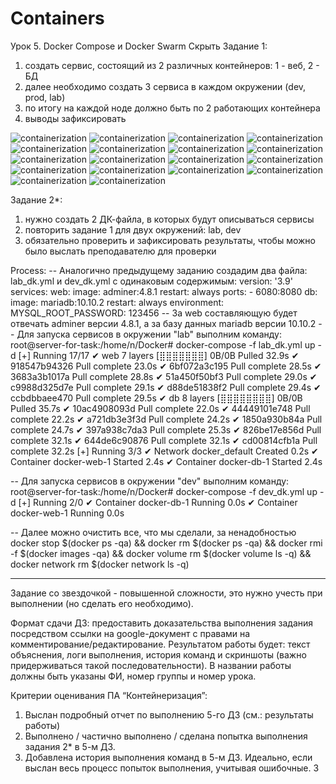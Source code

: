 # Containers
Урок 5. Docker Compose и Docker Swarm
Скрыть
Задание 1:
1) создать сервис, состоящий из 2 различных контейнеров: 1 - веб, 2 - БД
2) далее необходимо создать 3 сервиса в каждом окружении (dev, prod, lab)
3) по итогу на каждой ноде должно быть по 2 работающих контейнера
4) выводы зафиксировать

![containerization](https://github.com/Amant-987/Containers/blob/main/Screenshots_task1/Screenshot_1.png)
![containerization](https://github.com/Amant-987/Containers/blob/main/Screenshots_task1/Screenshot_2.png)
![containerization](https://github.com/Amant-987/Containers/blob/main/Screenshots_task1/Screenshot_3.png)
![containerization](https://github.com/Amant-987/Containers/blob/main/Screenshots_task1/Screenshot_4.png)
![containerization](https://github.com/Amant-987/Containers/blob/main/Screenshots_task1/Screenshot_5.png)
![containerization](https://github.com/Amant-987/Containers/blob/main/Screenshots_task1/Screenshot_6.png)
![containerization](https://github.com/Amant-987/Containers/blob/main/Screenshots_task1/Screenshot_7.png)
![containerization](https://github.com/Amant-987/Containers/blob/main/Screenshots_task1/Screenshot_8.png)
![containerization](https://github.com/Amant-987/Containers/blob/main/Screenshots_task1/Screenshot_9.png)
![containerization](https://github.com/Amant-987/Containers/blob/main/Screenshots_task1/Screenshot_10.png)
![containerization](https://github.com/Amant-987/Containers/blob/main/Screenshots_task1/Screenshot_11.png)
![containerization](https://github.com/Amant-987/Containers/blob/main/Screenshots_task1/Screenshot_12.png)
![containerization](https://github.com/Amant-987/Containers/blob/main/Screenshots_task1/Screenshot_13.png)
![containerization](https://github.com/Amant-987/Containers/blob/main/Screenshots_task1/Screenshot_14.png)
![containerization](https://github.com/Amant-987/Containers/blob/main/Screenshots_task1/Screenshot_15.png)
![containerization](https://github.com/Amant-987/Containers/blob/main/Screenshots_task1/Screenshot_16.png)
![containerization](https://github.com/Amant-987/Containers/blob/main/Screenshots_task1/Screenshot_17.png)
![containerization](https://github.com/Amant-987/Containers/blob/main/Screenshots_task1/Screenshot_18.png)



Задание 2*:
1) нужно создать 2 ДК-файла, в которых будут описываться сервисы
2) повторить задание 1 для двух окружений: lab, dev
3) обязательно проверить и зафиксировать результаты, чтобы можно было выслать преподавателю для проверки

Process:
-- Аналогично предыдущему заданию создадим два файла:  lab_dk.yml и dev_dk.yml с одинаковым содержимым:
version: '3.9'
services:
  web:
    image: adminer:4.8.1
    restart: always
    ports:
      - 6080:8080
  db:
    image: mariadb:10.10.2
    restart: always
    environment:
      MYSQL_ROOT_PASSWORD: 123456
-- За web составляющую будет отвечать adminer версии 4.8.1, а за базу данных mariadb версии 10.10.2
-- Для запуска сервисов в окружении "lab" выполним команду:
root@server-for-task:/home/n/Docker# docker-compose -f lab_dk.yml up -d
[+] Running 17/17
 ✔ web 7 layers [⣿⣿⣿⣿⣿⣿⣿]      0B/0B      Pulled                          32.9s 
   ✔ 918547b94326 Pull complete                                           23.0s 
   ✔ 6bf072a3c195 Pull complete                                           28.5s 
   ✔ 3683a3b1017a Pull complete                                           28.8s 
   ✔ 51a450f50bf3 Pull complete                                           29.0s 
   ✔ c9988d325d7e Pull complete                                           29.1s 
   ✔ d88de51838f2 Pull complete                                           29.4s 
   ✔ ccbdbbaee470 Pull complete                                           29.5s 
 ✔ db 8 layers [⣿⣿⣿⣿⣿⣿⣿⣿]      0B/0B      Pulled                          35.7s 
   ✔ 10ac4908093d Pull complete                                           22.0s 
   ✔ 44449101e748 Pull complete                                           22.2s 
   ✔ a721db3e3f3d Pull complete                                           24.2s 
   ✔ 1850a930b84a Pull complete                                           24.7s 
   ✔ 397a938c7da3 Pull complete                                           25.3s 
   ✔ 826be17e856d Pull complete                                           32.1s 
   ✔ 644de6c90876 Pull complete                                           32.1s 
   ✔ cd00814cfb1a Pull complete                                           32.2s 
[+] Running 3/3
 ✔ Network docker_default  Created                                         0.2s 
 ✔ Container docker-web-1  Started                                         2.4s 
 ✔ Container docker-db-1   Started                                         2.4s 
 
 -- Для запуска сервисов в окружении "dev" выполним команду:
root@server-for-task:/home/n/Docker# docker-compose -f dev_dk.yml up -d
[+] Running 2/0
 ✔ Container docker-db-1   Running                                         0.0s 
 ✔ Container docker-web-1  Running                                         0.0s 

-- Далее можно очистить все, что мы сделали, за ненадобностью
docker stop $(docker ps -qa) && docker rm $(docker ps -qa) && docker rmi -f $(docker images -qa) && docker volume rm $(docker volume ls -q) && docker network rm $(docker network ls -q)



__________________________________________________________________________________________________________
Задание со звездочкой - повышенной сложности, это нужно учесть при выполнении (но сделать его необходимо).

Формат сдачи ДЗ: предоставить доказательства выполнения задания посредством ссылки на google-документ с правами на комментирование/редактирование.
Результатом работы будет: текст объяснения, логи выполнения, история команд и скриншоты (важно придерживаться такой последовательности).
В названии работы должны быть указаны ФИ, номер группы и номер урока.

Критерии оценивания ПА “Контейнеризация”:
1) Выслан подробный отчет по выполнению 5-го ДЗ (см.: результаты работы)
2) Выполнено / частично выполнено / сделана попытка выполнения задания 2* в 5-м ДЗ.
3) Добавлена история выполнения команд в 5-м ДЗ. Идеально, если выслан весь процесс попыток выполнения, учитывая ошибочные.
3
